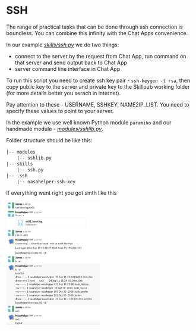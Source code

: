 # SSH

The range of practical tasks that can be done through ssh connection is boundless. You can combine this infinity with the Chat Apps convenience. 

In our example *[skills/ssh.py](../../skills/ssh.py)* we do two things:
 - connect to the server by the request from Chat App, run command on that server and send output back to Chat App
 - server command line interface in Chat App 

To run this script you need to create ssh key pair - ```ssh-keygen -t rsa```, then copy public key to the server and private key to the Skillpub working folder (for more details better you serach in internet).

Pay attention to these - USERNAME, SSHKEY, NAME2IP_LIST. You need to specify these values to point to your server.

In the example we use well known Python module ```paramiko``` and our handmade module - *[modules/sshlib.py](../../modules/sshlib.py)*.

Folder structure should be like this:

```
|-- modules
    |-- sshlib.py
|-- skills
    |-- ssh.py
|-- .ssh
    |-- nasahelper-ssh-key
```

If everything went right you got smth like this

<img src="../images/ssh.png" width="50%" hight="50%">

